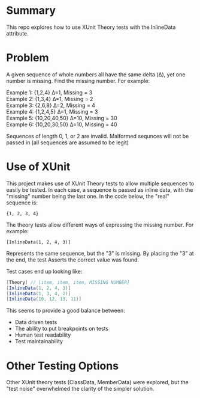 # Summary
This repo explores how to use XUnit Theory tests with the InlineData attribute. 

# Problem
A given sequence of whole numbers all have the same delta (Δ), yet one number is missing. Find the missing number. For example:

Example 1: {1,2,4} Δ=1, Missing = 3 <br/>
Example 2: {1,3,4} Δ=1, Missing = 2 <br/>
Example 3: {2,6,8} Δ=2, Missing = 4 <br/>
Example 4: {1,2,4,5} Δ=1, Missing = 3 <br/>
Example 5: {10,20,40,50} Δ=10, Missing = 30 <br/>
Example 6: {10,20,30,50} Δ=10, Missing = 40 <br/>

Sequences of length 0, 1, or 2 are invalid. 
Malformed sequnces will not be passed in (all sequences are assumed to be legit)

# Use of XUnit
This project makes use of XUnit Theory tests to allow multiple sequences to easily be tested. In each case, a sequence is passed as inline data, with the "missing" number being the last one. In the code below, the "real" sequence is:
```
{1, 2, 3, 4}
```
The theory tests allow different ways of expressing the missing number. For example:
```
[InlineData(1, 2, 4, 3)]
```
Represents the same sequence, but the "3" is missing. By placing the "3" at the end, the test Asserts the correct value was found.

Test cases end up looking like:
```cs
[Theory] // [item, item, item, MISSING NUMBER]
[InlineData(1, 2, 4, 3)]
[InlineData(1, 3, 4, 2)]
[InlineData(10, 12, 13, 11)]
```

This seems to provide a good balance between:
* Data driven tests
* The ability to put breakpoints on tests
* Human test readability
* Test maintainability

# Other Testing Options
Other XUnit theory tests (ClassData, MemberData) were explored, but the "test noise" overwhelmed the clarity of the simpler solution. 
